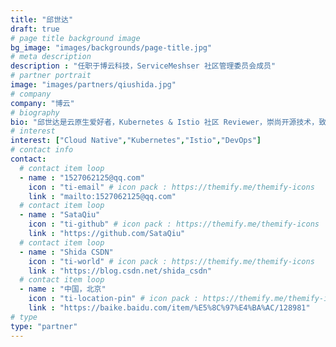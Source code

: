 ```yaml
---
title: "邱世达"
draft: true
# page title background image
bg_image: "images/backgrounds/page-title.jpg"
# meta description
description : "任职于博云科技，ServiceMeshser 社区管理委员会成员"
# partner portrait
image: "images/partners/qiushida.jpg"
# company
company: "博云"
# biography
bio: "邱世达是云原生爱好者，Kubernetes & Istio 社区 Reviewer，崇尚开源技术，致力于容器编排、Service Mesh、DevOps 等领域的相关研究。"
# interest
interest: ["Cloud Native","Kubernetes","Istio","DevOps"]
# contact info
contact:
  # contact item loop
  - name : "1527062125@qq.com"
    icon : "ti-email" # icon pack : https://themify.me/themify-icons
    link : "mailto:1527062125@qq.com"
  # contact item loop
  - name : "SataQiu"
    icon : "ti-github" # icon pack : https://themify.me/themify-icons
    link : "https://github.com/SataQiu"
  # contact item loop
  - name : "Shida CSDN"
    icon : "ti-world" # icon pack : https://themify.me/themify-icons
    link : "https://blog.csdn.net/shida_csdn"
  # contact item loop
  - name : "中国，北京"
    icon : "ti-location-pin" # icon pack : https://themify.me/themify-icons
    link : "https://baike.baidu.com/item/%E5%8C%97%E4%BA%AC/128981"
# type
type: "partner"
---
```

